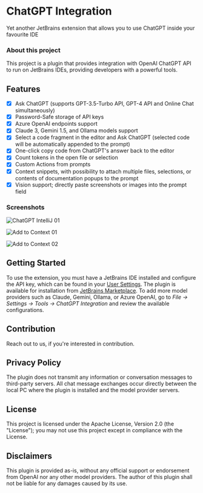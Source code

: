 # ChatGPT Integration
Yet another JetBrains extension that allows you to use ChatGPT inside your favourite IDE

### About this project

This project is a plugin that provides integration with OpenAI ChatGPT API to run on JetBrains IDEs, providing developers with a powerful tools.

## Features

- [x] Ask ChatGPT (supports GPT-3.5-Turbo API, GPT-4 API and Online Chat simultaneously)
- [x] Password-Safe storage of API keys
- [x] Azure OpenAI endpoints support
- [x] Claude 3, Gemini 1.5, and Ollama models support
- [x] Select a code fragment in the editor and Ask ChatGPT (selected code will be automatically appended to the prompt)
- [x] One-click copy code from ChatGPT's answer back to the editor
- [x] Count tokens in the open file or selection
- [x] Custom Actions from prompts
- [x] Context snippets, with possibility to attach multiple files, selections, or contents of documentation popups to the prompt
- [x] Vision support; directly paste screenshots or images into the prompt field

### Screenshots

![ChatGPT IntelliJ 01](docs/images/chatgpt-intellij-01.png)

![Add to Context 01](docs/images/add-to-context-01.png)

![Add to Context 02](docs/images/add-to-context-02.png)

## Getting Started

To use the extension, you must have a JetBrains IDE installed and configure the API key, which can be found in your [User Settings](https://platform.openai.com/account/api-keys).
The plugin is available for installation from [JetBrains Marketplace](https://plugins.jetbrains.com/plugin/21953-chatgpt-integration).
To add more model providers such as Claude, Gemini, Ollama, or Azure OpenAI, go to *File -> Settings -> Tools -> ChatGPT Integration* and review the available configurations.

## Contribution

Reach out to us, if you're interested in contribution.

## Privacy Policy

The plugin does not transmit any information or conversation messages to third-party servers. All chat message exchanges occur directly between the local PC where the plugin is installed and the model provider servers.

## License

This project is licensed under the Apache License, Version 2.0 (the "License"); you may not use this project except in compliance with the License.

## Disclaimers

This plugin is provided as-is, without any official support or endorsement from OpenAI nor any other model providers. The author of this plugin shall not be liable for any damages caused by its use.

